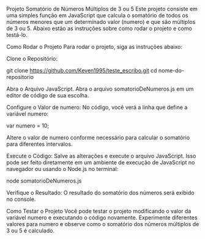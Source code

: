 Projeto Somatório de Números Múltiplos de 3 ou 5
Este projeto consiste em uma simples função em JavaScript que calcula o somatório de todos os números menores que um determinado valor (numero) e que são múltiplos de 3 ou 5. Abaixo estão as instruções sobre como rodar o projeto e como testá-lo.

Como Rodar o Projeto
Para rodar o projeto, siga as instruções abaixo:

Clone o Repositório:


git clone https://github.com/Keven1995/teste_escribo.git
cd nome-do-repositorio

Abra o Arquivo JavaScript.
Abra o arquivo somatorioDeNumeros.js em um editor de código de sua escolha.

Configure o Valor de numero:
No código, você verá a linha que define a variável numero:

var numero = 10;

Altere o valor de numero conforme necessário para calcular o somatório para diferentes intervalos.

Execute o Código:
Salve as alterações e execute o arquivo JavaScript. Isso pode ser feito diretamente em um ambiente de execução de JavaScript no navegador ou usando o Node.js no terminal:

node somatorioDeNumeros.js

Verifique o Resultado:
O resultado do somatório dos números será exibido no console.

Como Testar o Projeto
Você pode testar o projeto modificando o valor da variável numero e executando o código novamente. Experimente diferentes valores para numero e observe como o somatório dos números múltiplos de 3 ou 5 é calculado.